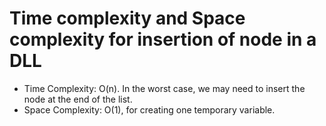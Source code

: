 # Time complexity and Space complexity for insertion of node in a DLL
- Time Complexity: O(n). In the worst case, we may need to insert the node at the end of the list.
- Space Complexity: O(1), for creating one temporary variable.
